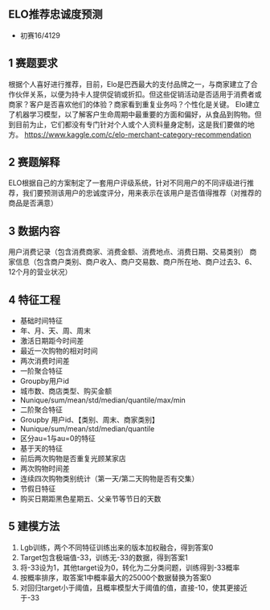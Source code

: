 ## ELO推荐忠诚度预测
* 初赛16/4129

## 1 赛题要求
根据个人喜好进行推荐，目前，Elo是巴西最大的支付品牌之一，与商家建立了合作伙伴关系，以便为持卡人提供促销或折扣。但这些促销活动是否适用于消费者或商家？客户是否喜欢他们的体验？商家看到重复业务吗？个性化是关键。
Elo建立了机器学习模型，以了解客户生命周期中最重要的方面和偏好，从食品到购物。但到目前为止，它们都没有专门针对个人或个人资料量身定制，这是我们要做的地方。
https://www.kaggle.com/c/elo-merchant-category-recommendation

## 2 赛题解释
ELO根据自己的方案制定了一套用户评级系统，针对不同用户的不同评级进行推荐，我们要预测该用户的忠诚度评分，用来表示在该用户是否值得推荐（对推荐的商品是否满意）
## 3 数据内容
用户消费记录（包含消费商家、消费金额、消费地点、消费日期、交易类别）
商家信息（包含商户类别、商户收入、商户交易数、商户所在地、商户过去3、6、12个月的营业状况）
## 4 特征工程
* 基础时间特征
* 年、月、天、周、周末
* 激活日期距今时间差
* 最近一次购物的相对时间
* 两次消费时间差
* 一阶聚合特征
* Groupby用户id
* 城市数、商店类型、购买金额
* Nunique/sum/mean/std/median/quantile/max/min
* 二阶聚合特征
* Groupby 用户id、【类别、周末、商家类别】
* Nunique/sum/mean/std/median/quantile
* 区分au=1与au=0的特征
* 基于天的特征
* 前后两次购物是否重复光顾某家店
* 两次购物时间差
* 连续四次购物类别统计（第一天/第二天购物是否有交集）
* 节假日特征
* 购买日期距黑色星期五、父亲节等节日的天数
## 5 建模方法
1. Lgb训练，两个不同特征训练出来的版本加权融合，得到答案0
2. Target包含极端值-33，训练无-33的数据，得到答案1
3. 将-33设为1，其他target设为0，转化为二分类问题，训练得到-33概率
4. 按概率排序，取答案1中概率最大的25000个数据替换为答案0
5. 对回归target小于阈值，且概率模型大于阈值的值，直接-10，使其更接近于-33
